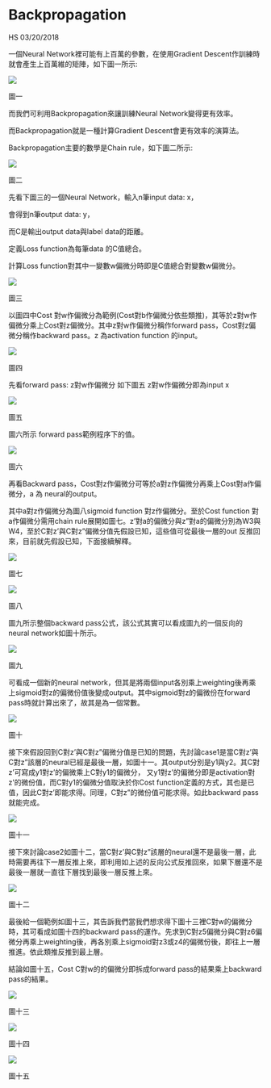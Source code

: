 # Backpropagation

HS 03/20/2018



一個Neural Network裡可能有上百萬的參數，在使用Gradient Descent作訓練時就會產生上百萬維的矩陣，如下圖一所示:

![](/assets/1import.png)

圖一

而我們可利用Backpropagation來讓訓練Neural Network變得更有效率。

而Backpropagation就是一種計算Gradient Descent會更有效率的演算法。

Backpropagation主要的數學是Chain rule，如下圖二所示:

![](/assets/i2)

圖二

先看下圖三的一個Neural Network，輸入n筆input data: x，

會得到n筆output data: y，

而C是輸出output data與label data的距離。

定義Loss function為每筆data 的C值總合。

計算Loss function對其中一變數w偏微分時即是C值總合對變數w偏微分。

![](/assets/i3)

圖三

以圖四中Cost 對w作偏微分為範例\(Cost對b作偏微分依些類推\)，其等於z對w作偏微分乘上Cost對z偏微分。其中z對w作偏微分稱作forward pass，Cost對z偏微分稱作backward pass。z 為activation function 的input。

![](/assets/import.png4)

圖四

先看forward pass: z對w作偏微分 如下圖五 z對w作偏微分即為input x

![](/assets/import.png5)

圖五

圖六所示 forward pass範例程序下的值。

![](/assets/import.png6)

圖六

再看Backward pass，Cost對z作偏微分可等於a對z作偏微分再乘上Cost對a作偏微分，a 為 neural的output。

其中a對z作偏微分為圖八sigmoid function 對z作偏微分。至於Cost function 對a作偏微分需用chain rule展開如圖七。z’對a的偏微分與z”對a的偏微分別為W3與W4，至於C對z’與C對z”偏微分值先假設已知，這些值可從最後一層的out 反推回來，目前就先假設已知，下面接續解釋。

![](/assets/import.png7)

圖七

![](/assets/import.png8)

圖八

圖九所示整個backward pass公式，該公式其實可以看成圖九的一個反向的neural network如圖十所示。

![](/assets/9import.png)

圖九

可看成一個新的neural network，但其是將兩個input各別乘上weighting後再乘上sigmoid對z的偏微份值後變成output。其中sigmoid對z的偏微份在forward pass時就計算出來了，故其是為一個常數。

![](/assets/import.png10)

圖十

接下來假設回到C對z’與C對z”偏微分值是已知的問題，先討論case1是當C對z’與C對z”該層的neural已經是最後一層，如圖十一。其output分別是y1與y2。其C對z’可寫成y1對z’的偏微乘上C對y1的偏微分， 又y1對z’的偏微分即是activation對z’的微份值，而C對y1的偏微分值取決於你Cost function定義的方式，其也是已值，因此C對z’即能求得。同理，C對z”的微份值可能求得。如此backward pass就能完成。

![](/assets/import.png11)

圖十一

接下來討論case2如圖十二，當C對z’與C對z”該層的neural還不是最後一層，此時需要再往下一層反推上來，即利用如上述的反向公式反推回來，如果下層還不是最後一層就一直往下層找到最後一層反推上來。

![](/assets/import.png12)

圖十二

最後給一個範例如圖十三，其告訴我們當我們想求得下圖十三裡C對w的偏微分時，其可看成如圖十四的backward pass的運作。先求到C對z5偏微分與C對z6偏微分再乘上weighting後，再各別乘上sigmoid對z3或z4的偏微份後，即往上一層推進。依此類推反推到最上層。

結論如圖十五，Cost C對w的的偏微分即拆成forward pass的結果乘上backward pass的結果。

![](/assets/import.png13)

圖十三

![](/assets/import.png14)

圖十四

![](/assets/import.png15)

圖十五

